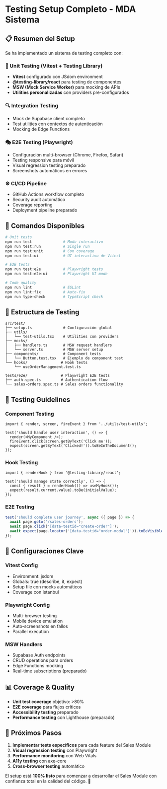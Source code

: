 # Testing Setup Completo - MDA Sistema

## 📋 Resumen del Setup

Se ha implementado un sistema de testing completo con:

### **🧪 Unit Testing (Vitest + Testing Library)**
- **Vitest** configurado con JSdom environment
- **@testing-library/react** para testing de componentes
- **MSW (Mock Service Worker)** para mocking de APIs
- **Utilities personalizadas** con providers pre-configurados

### **🔍 Integration Testing**
- Mock de Supabase client completo
- Test utilities con contextos de autenticación
- Mocking de Edge Functions

### **🎭 E2E Testing (Playwright)**
- Configuración multi-browser (Chrome, Firefox, Safari)
- Testing responsive para móvil
- Visual regression testing preparado
- Screenshots automáticos en errores

### **⚙️ CI/CD Pipeline**
- GitHub Actions workflow completo
- Security audit automático
- Coverage reporting
- Deployment pipeline preparado

## 🚀 Comandos Disponibles

```bash
# Unit tests
npm run test              # Modo interactivo
npm run test:run          # Single run
npm run test:unit         # Con coverage
npm run test:ui           # UI interactivo de Vitest

# E2E tests
npm run test:e2e          # Playwright tests
npm run test:e2e:ui       # Playwright UI mode

# Code quality
npm run lint              # ESLint
npm run lint:fix          # Auto-fix
npm run type-check        # TypeScript check
```

## 📁 Estructura de Testing

```
src/test/
├── setup.ts              # Configuración global
├── utils/
│   └── test-utils.tsx    # Utilities con providers
├── mocks/
│   ├── handlers.ts       # MSW request handlers
│   └── server.ts         # MSW server setup
├── components/           # Component tests
│   └── Button.test.tsx   # Ejemplo de component test
└── hooks/               # Hook tests
    └── useOrderManagement.test.ts

tests/e2e/               # Playwright E2E tests
├── auth.spec.ts         # Authentication flow
└── sales-orders.spec.ts # Sales orders functionality
```

## 🎯 Testing Guidelines

### **Component Testing**
```tsx
import { render, screen, fireEvent } from '../utils/test-utils';

test('should handle user interaction', () => {
  render(<MyComponent />);
  fireEvent.click(screen.getByText('Click me'));
  expect(screen.getByText('Clicked!')).toBeInTheDocument();
});
```

### **Hook Testing**
```tsx
import { renderHook } from '@testing-library/react';

test('should manage state correctly', () => {
  const { result } = renderHook(() => useMyHook());
  expect(result.current.value).toBe(initialValue);
});
```

### **E2E Testing**
```typescript
test('should complete user journey', async ({ page }) => {
  await page.goto('/sales-orders');
  await page.click('[data-testid="create-order"]');
  await expect(page.locator('[data-testid="order-modal"]')).toBeVisible();
});
```

## 🔧 Configuraciones Clave

### **Vitest Config**
- Environment: jsdom
- Globals: true (describe, it, expect)
- Setup file con mocks automáticos
- Coverage con Istanbul

### **Playwright Config**
- Multi-browser testing
- Mobile device emulation
- Auto-screenshots en fallos
- Parallel execution

### **MSW Handlers**
- Supabase Auth endpoints
- CRUD operations para orders
- Edge Functions mocking
- Real-time subscriptions (preparado)

## 📊 Coverage & Quality

- **Unit test coverage** objetivo: >80%
- **E2E coverage** para flujos críticos
- **Accessibility testing** preparado
- **Performance testing** con Lighthouse (preparado)

## 🚀 Próximos Pasos

1. **Implementar tests específicos** para cada feature del Sales Module
2. **Visual regression testing** con Playwright
3. **Performance monitoring** con Web Vitals
4. **A11y testing** con axe-core
5. **Cross-browser testing** automático

El setup está **100% listo** para comenzar a desarrollar el Sales Module con confianza total en la calidad del código. 🎉